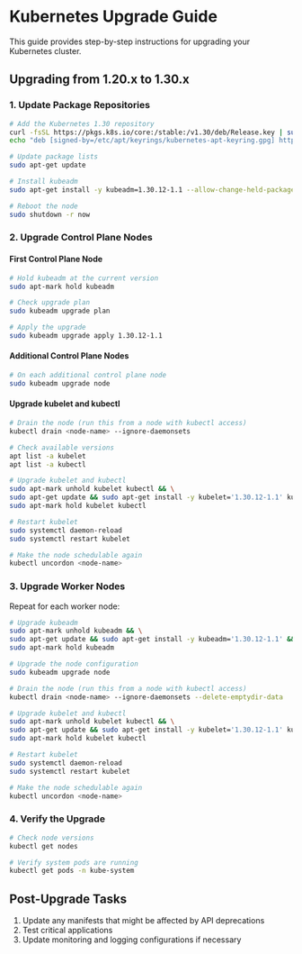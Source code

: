 # Kubernetes Upgrade Guide

This guide provides step-by-step instructions for upgrading your Kubernetes cluster.

## Upgrading from 1.20.x to 1.30.x

### 1. Update Package Repositories

```bash
# Add the Kubernetes 1.30 repository
curl -fsSL https://pkgs.k8s.io/core:/stable:/v1.30/deb/Release.key | sudo gpg --dearmor -o /etc/apt/keyrings/kubernetes-apt-keyring.gpg
echo "deb [signed-by=/etc/apt/keyrings/kubernetes-apt-keyring.gpg] https://pkgs.k8s.io/core:/stable:/v1.30/deb/ /" | sudo tee /etc/apt/sources.list.d/kubernetes.list > /dev/null

# Update package lists
sudo apt-get update

# Install kubeadm
sudo apt-get install -y kubeadm=1.30.12-1.1 --allow-change-held-packages

# Reboot the node
sudo shutdown -r now
```

### 2. Upgrade Control Plane Nodes

#### First Control Plane Node

```bash
# Hold kubeadm at the current version
sudo apt-mark hold kubeadm

# Check upgrade plan
sudo kubeadm upgrade plan

# Apply the upgrade
sudo kubeadm upgrade apply 1.30.12-1.1
```

#### Additional Control Plane Nodes

```bash
# On each additional control plane node
sudo kubeadm upgrade node
```

#### Upgrade kubelet and kubectl

```bash
# Drain the node (run this from a node with kubectl access)
kubectl drain <node-name> --ignore-daemonsets

# Check available versions
apt list -a kubelet
apt list -a kubectl

# Upgrade kubelet and kubectl
sudo apt-mark unhold kubelet kubectl && \
sudo apt-get update && sudo apt-get install -y kubelet='1.30.12-1.1' kubectl='1.30.12-1.1' && \
sudo apt-mark hold kubelet kubectl

# Restart kubelet
sudo systemctl daemon-reload
sudo systemctl restart kubelet

# Make the node schedulable again
kubectl uncordon <node-name>
```

### 3. Upgrade Worker Nodes

Repeat for each worker node:

```bash
# Upgrade kubeadm
sudo apt-mark unhold kubeadm && \
sudo apt-get update && sudo apt-get install -y kubeadm='1.30.12-1.1' && \
sudo apt-mark hold kubeadm

# Upgrade the node configuration
sudo kubeadm upgrade node

# Drain the node (run this from a node with kubectl access)
kubectl drain <node-name> --ignore-daemonsets --delete-emptydir-data

# Upgrade kubelet and kubectl
sudo apt-mark unhold kubelet kubectl && \
sudo apt-get update && sudo apt-get install -y kubelet='1.30.12-1.1' kubectl='1.30.12-1.1' && \
sudo apt-mark hold kubelet kubectl

# Restart kubelet
sudo systemctl daemon-reload
sudo systemctl restart kubelet

# Make the node schedulable again
kubectl uncordon <node-name>
```

### 4. Verify the Upgrade

```bash
# Check node versions
kubectl get nodes

# Verify system pods are running
kubectl get pods -n kube-system
```

## Post-Upgrade Tasks

1. Update any manifests that might be affected by API deprecations
2. Test critical applications
3. Update monitoring and logging configurations if necessary
